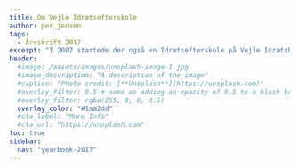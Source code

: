 ```yaml
---
title: Om Vejle Idrætsefterskole
author: per_jensen
tags:
  - Årsskrift 2017
excerpt: "I 2007 startede der også en Idrætsefterskole på Vejle Idrætshøjskole, så der nu er to kostskoler under samme tag."
header:
  #image: /assets/images/unsplash-image-1.jpg
  #image_description: "A description of the image"
  #caption: "Photo credit: [**Unsplash**](https://unsplash.com)"
  #overlay_filter: 0.5 # same as adding an opacity of 0.5 to a black background
  #overlay_filter: rgba(255, 0, 0, 0.5)
  overlay_color: "#1aa2dd"
  #cta_label: "More Info"
  #cta_url: "https://unsplash.com"
toc: true
sidebar:
  nav: "yearbook-2017"
---
```

